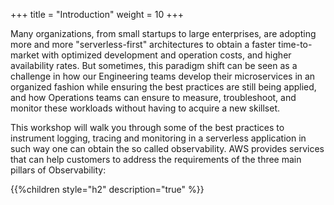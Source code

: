 +++
title = "Introduction"
weight = 10
+++

Many organizations, from small startups to large enterprises, are adopting more and more "serverless-first" architectures to obtain a faster time-to-market with optimized development and operation costs, and higher availability rates. But sometimes, this paradigm shift can be seen as a challenge in how our Engineering teams develop their microservices in an organized fashion while ensuring the best practices are still being applied, and how Operations teams can ensure to measure, troubleshoot, and monitor these workloads without having to acquire a new skillset.

This workshop will walk you through some of the best practices to instrument logging, tracing and monitoring in a serverless application in such way one can obtain the so called observability. AWS provides services that can help customers to address the requirements of the three main pillars of Observability:

{{%children style="h2" description="true" %}}

<!-- 
When creating our sample application, we are going to deploy an application containing the following resources:

![Sample Architecture](/images/architecture.png?width=40pc)
-->

